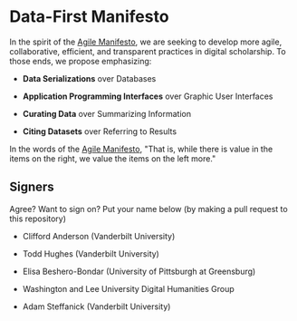 # Data-First Manifesto

In the spirit of the [Agile Manifesto](http://www.agilemanifesto.org/),
we are seeking to develop more agile, collaborative, efficient, and
transparent practices in digital scholarship. To those ends, we propose
emphasizing:

* **Data Serializations** over Databases

* **Application Programming Interfaces** over Graphic User Interfaces

* **Curating Data** over Summarizing Information

* **Citing Datasets** over Referring to Results

In the words of the [Agile Manifesto](http://www.agilemanifesto.org/),
"That is, while there is value in the items on the right, we value the
items on the left more."

## Signers

Agree? Want to sign on? Put your name below (by making a pull request to this repository)

* Clifford Anderson (Vanderbilt University)

* Todd Hughes (Vanderbilt University)

* Elisa Beshero-Bondar (University of Pittsburgh at Greensburg)

* Washington and Lee University Digital Humanities Group

* Adam Steffanick (Vanderbilt University)